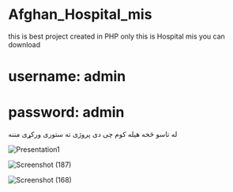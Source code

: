 # Afghan_Hospital_mis
this is best project created in PHP only this is Hospital mis you can download

# username: admin
# password: admin


له تاسو څخه هیله کوم چی دی پروژی ته ستوری ورکړی
مننه

![Presentation1](https://user-images.githubusercontent.com/50979169/106516155-46597e00-64f4-11eb-9b04-ef26ffb62f85.jpg)


![Screenshot (187)](https://user-images.githubusercontent.com/50979169/106517470-2b880900-64f6-11eb-82a7-fc2c53da76bb.png)



![Screenshot (168)](https://user-images.githubusercontent.com/50979169/106517509-38a4f800-64f6-11eb-88d0-cace0568b1e4.png)
